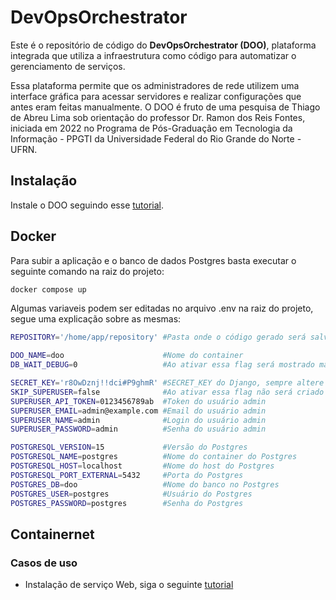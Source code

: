 # DevOpsOrchestrator
Este é o repositório de código do **DevOpsOrchestrator (DOO)**, plataforma integrada que utiliza a infraestrutura como código para automatizar o gerenciamento de serviços.

Essa plataforma permite que os administradores de rede utilizem uma interface gráfica para acessar servidores e realizar configurações que antes eram feitas manualmente.
O DOO é fruto de uma pesquisa de Thiago de Abreu Lima sob orientação do professor Dr. Ramon dos Reis Fontes, iniciada em 2022 no Programa de Pós-Graduação em Tecnologia da Informação - PPGTI da Universidade Federal do Rio Grande do Norte - UFRN.

## Instalação

Instale o DOO seguindo esse [tutorial](docs/README.md).


## Docker

Para subir a aplicação e o banco de dados Postgres basta executar o seguinte comando na raiz do projeto:

```bash
docker compose up
```
Algumas variaveis podem ser editadas no arquivo .env na raiz do projeto, segue uma explicação sobre as mesmas:

```bash
REPOSITORY='/home/app/repository' #Pasta onde o código gerado será salvo localmente

DOO_NAME=doo                      #Nome do container
DB_WAIT_DEBUG=0                   #Ao ativar essa flag será mostrado mas detalhes de erro de DB

SECRET_KEY='r8OwDznj!!dci#P9ghmR' #SECRET_KEY do Django, sempre altere para produção
SKIP_SUPERUSER=false              #Ao ativar essa flag não será criado o usuario admim
SUPERUSER_API_TOKEN=0123456789ab  #Token do usuário admin
SUPERUSER_EMAIL=admin@example.com #Email do usuário admin
SUPERUSER_NAME=admin              #Login do usuário admin
SUPERUSER_PASSWORD=admin          #Senha do usuário admin

POSTGRESQL_VERSION=15             #Versão do Postgres
POSTGRESQL_NAME=postgres          #Nome do container do Postgres
POSTGRESQL_HOST=localhost         #Nome do host do Postgres
POSTGRESQL_PORT_EXTERNAL=5432     #Porta do Postgres
POSTGRES_DB=doo                   #Nome do banco no Postgres
POSTGRES_USER=postgres            #Usuário do Postgres
POSTGRES_PASSWORD=postgres        #Senha do Postgres

```
## Containernet 

### Casos de uso
* Instalação de serviço Web, siga o seguinte [tutorial](docs/webserver)
